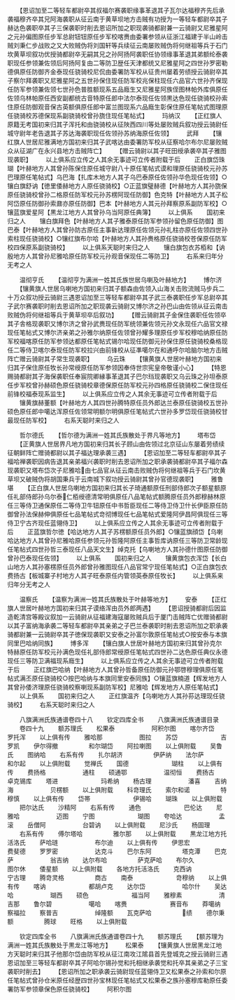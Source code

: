<!-- { "loadSidebar": true } -->
　　【恩诏加至二等轻车都尉卒其叔福尔赛袭职缘事革退其子瓦尔达福穆齐先后承袭福穆齐卒其兄阿海袭职从征云南于黄草坝地方击贼有功授为一等轻车都尉卒其子赫达色袭职卒其子三保袭职时削去恩诏所加之职现袭骑都尉兼一云骑尉又尼雅星阿之元孙偏图原任步军总尉钮钮原任步军校喀赉由委署参领从征浙江福建于半山岭击贼刘秉仁步战败之又大败贼伪将刘国轩等兵续征云南屡败贼伪将何继祖等兵于石门坎黄草坝叙功优授骑都尉卒无嗣其兄之孙阿扬阿袭职任协领缘事革退其弟额纶泰袭职现任参领兼佐领后阿扬阿复由二等防卫歴任天津都统又尼雅星阿之四世孙罗密勒德俱原任防御齐金泰现任骁骑校尼侃由委署防军校从征贵州屡着劳绩授云骑尉卒其子察尔拜袭职又尼雅星阿之五世孙保住现任防军校兆保柱现任六品官六世孙齐保现任防军参领兼佐领七世孙色普胜额现系五品廕生又尼雅星阿族侄图林帕外库俱原任佐领乌林帕原任西安副都统古音特原任郎中法尔泰现任佐领黒达色现任骁骑校孙索住原任防御观音保古英额俱原任郎中富兰图现系六品廕生彰保住原任笔帖式图理原任骁骑校苏德保现系副骁骑校曾孙旒住现任笔帖式】
　　玛纳汉
　　【正红旗人原籍无考国初来归其子浑托和由骁骑校从征陜西四川等处屡败贼兵叙功授云骑尉任城守尉年老告退其子苏达海袭职现任佐领孙苏纳海原任佐领】
　　武拜
　　【镶红旗人世居尼雅满地方国初来归其子武喀达由委署防军校从征察哈尔布尔尼屡败贼众从征湖广在永兴县地方击贼阵亡】
　　【赠云骑尉以其子旺田绶承袭卒其子雅图现袭职】
　　以上俱系应立传之人其余无事迹可立传者附载于后
　　正白旗岱珠瑚【叶赫地方人其曾孙陈保住原任城守尉八十原任笔帖式谟和理原任骁骑校元孙苏巴理原任笔帖式】乌巴海【扎库木地方人其子乌巴泰原任佐领孙华色现任佐领】○镶白旗舒讷【徳里倭赫地方人原任骁骑校】○正蓝旗璧赫德【叶赫地方人其孙旒保原任骁骑校曾孙二格原任防军校元孙苏楞阿现任防御】色克特【叶赫地方人其子松阿岱原任防御孙索鼐亦原任防御】巴本【叶赫地方人其元孙拜察原系副防军校】○镶蓝旗爱星阿【黒龙江地方人其曾孙乌当阿原任典簿】
　　以上俱系
　　国初来归之人
　　镶白旗拜色【叶赫地方人其子雅泰原任防军参领孙留色原任防御】图巴泰【叶赫地方人其曾孙防古原任主事新达理原任佐领元孙礼柱亦原任佐领四世孙索柱现任骁骑校】○镶红旗布尔哈【叶赫地方人其孙赉格原任骁骑校苍保原任防军校四保原系副骁骑校】
　　以上俱系天聪时来归之人
　　镶白旗包衣苏栢和【讷殷地方人其曾孙尼雅哈原任防军校元孙观音保现任二等防卫】
　　右系来归年分无考之人



　　温彻亨氏
　　【温彻亨为满洲一姓其氏族世居乌喇及叶赫地方】
　　博尔济
　　【镶黄旗人世居乌喇地方国初来归其子额森由佐领入山海关击败流贼马步兵二十万众叙功授云骑尉三遇恩诏加至三等轻车都尉卒其子武三泰袭职任步军总尉卒其子武尔赛袭职时削去恩诏所加之职现袭云骑尉又博尔济之孙巴山由佐领从征云南击败贼伪将何继祖等兵于黄草坝卒后叙功】
　　【赠云骑尉其子金保住袭职任佐领卒其子舎格现袭职又博尔济之曾孙武赉现任防军统领兼佐领元孙文永现任六品官文禄现任笔帖式又博尔济亲弟之孙雅尔纳原任佐领曾孙耀多理原任步军校穆哈纳原任防军校福喀原任防军参领达都原任笔帖式锡尔哈现任防御元孙保住原任骁骑校桑格现任二等侍卫喀尔泰现任防军校拉兴由前锋校从征凖噶尔在和通呼尔哈脑尔地方击贼阵亡赠云骑尉其子常生现袭职】
　　乌云珠
　　【镶黄旗人世居叶赫地方国初来归其子保住原任牧长孙常绶原任防军参领因奉侍世宗宪皇帝敬谨小心】
　　【特恩赐骑都尉其子海保袭职任奉宸院卿縁事革退其子巴尔珰现袭职又乌云珠之孙坦泰原任步军校曾孙赫硕色原任骁骑校章德保原任防军校元孙四格原任骁骑校二保住现任前锋校福泰现系监生】
　　以上俱系应立传之人其余无事迹可立传者附载于后
　　镶黄旗赫董额【叶赫地方人其四世孙腾特原任员外郎达兰泰原任骁骑校五世孙硕色原任郎中噶达浑原任佐领常明额尔明俱原任笔帖式六世孙多罗岱现任骁骑校甘最现任防军校】
　　右系天聪时来归之人








　　哲尔德氏
　　【哲尔德为满洲一姓其氏族散处于界凡等地方】
　　塔布岱
　　【正黄旗人世居界凡地方国初来归其长子顾山由佐领过北京征山东屡着劳绩续征朝鲜阵亡赠骑都尉以其子福达理承袭三遇】
　　【恩诏加至二等轻车都尉卒其子福哈禅袭职因病告退其亲弟福兴袭职时削去恩诏所加之职承袭骑都尉卒其子福尔森现袭职又塔布岱次子尼雅哈由七品官从征云南击败贼伪将何继祖等兵于石门坎黄草坝又破贼伪将胡国秉兵于云南城下叙功授云骑尉其曾孙官德现袭职】
　　雅鲁堪
　　【正白旗人世居乌喇地方国初来归其长子琦通额原任刑部侍郎次子额星额原任礼部侍郎孙乌尔泰仁栢绶德清常明俱原任八品笔帖式额腾原任员外郎穆赫林原任三等侍卫通保原任二等侍卫牛钮原任中书哲臣现任二等侍卫侍卫什长伊臣原任防御曾孙法保赫伸俱原任七品笔帖式竒彻博现任七品笔帖式爱隆阿伊昌阿俱现任三等侍卫宁古齐现任蓝翎侍卫】
　　以上俱系应立传之人其余无事迹可立传者附载于后
　　正蓝旗哲尔徳【哈达地方人其子苏楞额原任员外郎】○镶蓝旗顔岱【乌喇哈达地方人其曾孙尼雅哈原任参领元孙哲隆阿原任主事哲库讷原任三等防卫常龄现任笔帖式四世孙哲三泰现任八品天文生】绰克托【乌喇地方人其孙德什图原任防御曾孙巴泰现任佐领】
　　以上俱系
　　国初来归之人
　　镶黄旗包衣浑岱【长白山地方人其孙塞楞原任员外郎曾孙雅图现任八品官常宁现任笔帖式】○正白旗包衣费扬古【板城寨子村地方人其子旺泰原任内管领英泰原任牧长】
　　以上俱系来归年分无考之人





　　温察氏
　　【温察为满洲一姓其氏族散处于叶赫等地方】
　　安泰
　　【正红旗人世居叶赫地方国初来归其子谟络浑由员外郎两遇】
　　【恩诏授骑都尉后因监造乾清宫等殿议叙加一云骑尉从征福建海寇屡败贼兵后于厦门击贼阵亡优赠骑都尉以其子富纳海承袭二等轻车都尉卒其亲弟之子巴兰泰袭职时削去恩诏所加之职承袭骑都尉兼一云骑尉卒其子徳保现袭职又安泰之孙富尔敦原任笔帖式○按安泰与本旗同里巴哈纳同族】
　　博多浑
　　【镶白旗人世居叶赫地方国初来归其曾孙克尔特赫原任防军校元孙满色现任礼部侍郎常绶原任笔帖式四世孙二达色原任典仪永德现任三等防卫满福现系廕生】
　　以上俱系应立传之人其余无事迹可立传者附载于后
　　正红旗巴哈纳【叶赫地方人其曾孙哲备原任防御元孙鄂啓穆理俱原任笔帖式满丕原任骁骑校○按巴哈纳与本旗同里安泰同族】○镶蓝旗楠道【辉发地方人其曾孙倭济理原任骁骑校察喇现系副防军校】尼雅哈【辉发地方人原任笔帖式】
　　以上俱系
　　国初来归之人
　　正红旗温齐【乌喇地方人其孙荪达理现任骁骑校】
　　右系天聪时来归之人









　　八旗满洲氏族通谱卷四十八
　　钦定四库全书
　　八旗满洲氏族通谱目录
　　卷四十九
　　额苏理氏
　　松果泰　　　　　　阿积尔图
　　喀尔齐岱　　　　　罗托浑
　　以上俱有传
　　雅哈那　　　　　　图拉
　　苏岱　　　　　　　吉罗凯
　　伊尔得撤　　　　　和尔瑚岱
　　阿拉喇图
　　以上俱附载
　　吴鲁氏
　　图纳哈
　　右系有传
　　扎尔胡济　　　　　伊萨纳
　　法尔萨　　　　　　和尔起
　　以上俱附载
　　觉禅氏
　　国德　　　　　　　瑚柱
　　以上俱有传
　　费扬格　　　　　　通柱
　　硕通鄂　　　　　　温彻恒
　　费扬古　　　　　　卓克锡库
　　塔进　　　　　　　玛希纳
　　杨古理　　　　　　潘喜
　　吉纳海　　　　　　贝楞额
　　以上俱附载
　　科竒理氏
　　索尔和诺　　　　　特穆慎
　　以上俱有传
　　岱帯　　　　　　　伊锡哈
　　瑚珠
　　以上俱附载
　　把尔达氏
　　沙精阿
　　右系有传
　　通色　　　　　　　巴伦达
　　尼雅哈　　　　　　迈图
　　宁图　　　　　　　瑚图
　　夸哈达　　　　　　孟滚
　　岳僧阿　　　　　　台碧讷
　　以上俱附载
　　尼沙氏
　　杨固理
　　右系有传
　　傅尔塔哈　　　　　雅尔那
　　以上俱附载
　　黒龙江地方托活洛氏
　　萨哈琏　　　　　　布尔迪
　　以上俱有传
　　伊思宏　　　　　　费斐德
　　罗罗密　　　　　　达克斗
　　巴尔东阿　　　　　塔克潭
　　巴克萨　　　　　　翁吉纳
　　达尔布哈　　　　　萨克萨哈
　　布尔久　　　　　　图尔休
　　倭星额
　　以上俱附载
　　各地方托活洛氏
　　克西讷　　　　　　宁古理
　　腾竒灵格　　　　　商古
　　南泰　　　　　　　竒穆纳
　　以上俱有传
　　喀讷　　　　　　　都胡卢克
　　达尔岱　　　　　　哈尔什
　　吴达哈　　　　　　瑚西
　　硕色　　　　　　　福当阿
　　雅穆素　　　　　　清吉那
　　鲁尔碧　　　　　　噶哈
　　喀赉　　　　　　　赛音布
　　莽噶纳　　　　　　察福拉
　　察普吉　　　　　　绰隆额
　　瓦克萨哈　　　　　绩
　　德尔秉额　　　　　腾球
　　旺格
　　以上俱附载



　　钦定四库全书
　　八旗满洲氏族通谱卷四十九
　　额苏理氏
　　【额苏理为满洲一姓其氏族散处于黒龙江等地方】
　　松果泰
　　【镶黄旗人世居黑龙江地方天聪时来归其子他那尔岱由防军校从征江南攻江隂县首先登城克之授云骑尉三遇恩诏加至三等轻车都尉卒其子阿哈尔锡孙觉和托相继承袭觉和托卒其亲弟之子三宝袭职时削去】
　　【恩诏所加之职承袭云骑尉现任蓝翎侍卫又松果泰之孙索和尔原任笔帖式曾孙仓米原任经歴四世孙宝林现任笔帖式又松果泰之族孙塞穆库勒原任委署防军参领章保色原任骁骑校】
　　阿积尔图
